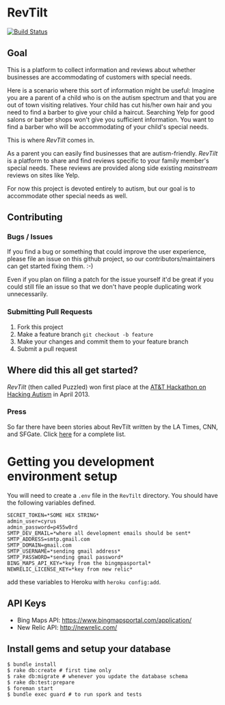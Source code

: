 # RevTilt

[![Build Status](https://travis-ci.org/cyrusstoller/RevTilt.png)](https://travis-ci.org/cyrusstoller/RevTilt)

## Goal

This is a platform to collect information and reviews about whether businesses are accommodating of customers with special needs.

Here is a scenario where this sort of information might be useful:
Imagine you are a parent of a child who is on the autism spectrum and that you are out of town visiting relatives.
Your child has cut his/her own hair and you need to find a barber to give your child a haircut. 
Searching Yelp for good salons or barber shops won't give you sufficient information.
You want to find a barber who will be accommodating of your child's special needs.

This is where *RevTilt* comes in.

As a parent you can easily find businesses that are autism-friendly. 
*RevTilt* is a platform to share and find reviews specific to your family member's special needs. 
These reviews are provided along side existing _mainstream_ reviews on sites like Yelp.

For now this project is devoted entirely to autism, but our goal is to accommodate other special needs as well.

## Contributing

### Bugs / Issues

If you find a bug or something that could improve the user experience, please file an issue on this github project,
so our contributors/maintainers can get started fixing them. :-)

Even if you plan on filing a patch for the issue yourself it'd be great if you could still file an issue so that we
don't have people duplicating work unnecessarily.

### Submitting Pull Requests

1. Fork this project
2. Make a feature branch `git checkout -b feature`
3. Make your changes and commit them to your feature branch
4. Submit a pull request

## Where did this all get started?

*RevTilt* (then called Puzzled) won first place at the [AT&T Hackathon on Hacking Autism](https://mobileappassf-eorg.eventbrite.com/) in April 2013.

### Press

So far there have been stories about RevTilt written by the LA Times, CNN, and SFGate. 
Click [here](http://www.revtilt.com/press) for a complete list.

# Getting you development environment setup

You will need to create a `.env` file in the `RevTilt` directory. You should have the following variables defined.
```
SECRET_TOKEN=*SOME HEX STRING*
admin_user=cyrus
admin_password=p455w0rd
SMTP_DEV_EMAIL=*where all development emails should be sent*
SMTP_ADDRESS=smtp.gmail.com
SMTP_DOMAIN=gmail.com
SMTP_USERNAME=*sending gmail address*
SMTP_PASSWORD=*sending gmail password*
BING_MAPS_API_KEY=*key from the bingmpasportal*
NEWRELIC_LICENSE_KEY=*key from new relic*
```

add these variables to Heroku with `heroku config:add`.

## API Keys

- Bing Maps API: https://www.bingmapsportal.com/application/
- New Relic API: http://newrelic.com/

## Install gems and setup your database

```
$ bundle install
$ rake db:create # first time only
$ rake db:migrate # whenever you update the database schema
$ rake db:test:prepare
$ foreman start
$ bundle exec guard # to run spork and tests
```

